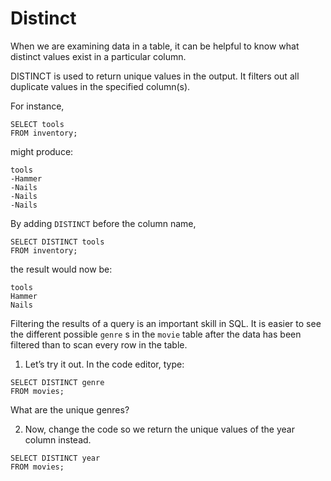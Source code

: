 # Distinct

When we are examining data in a table, it can be helpful to know what distinct values exist in a particular column.

DISTINCT is used to return unique values in the output. It filters out all duplicate values in the specified column(s).

For instance,

```
SELECT tools 
FROM inventory;
```

might produce:

````
tools
-Hammer
-Nails
-Nails
-Nails
````

By adding `DISTINCT` before the column name,

```
SELECT DISTINCT tools 
FROM inventory;
```

the result would now be:

```
tools
Hammer
Nails
```

Filtering the results of a query is an important skill in SQL. It is easier to see the different possible `genre` s in the `movie` table after the data has been filtered than to scan every row in the table.

1. Let’s try it out. In the code editor, type:

```
SELECT DISTINCT genre 
FROM movies;
```

What are the unique genres?

2. Now, change the code so we return the unique values of the year column instead.

```
SELECT DISTINCT year 
FROM movies;
```